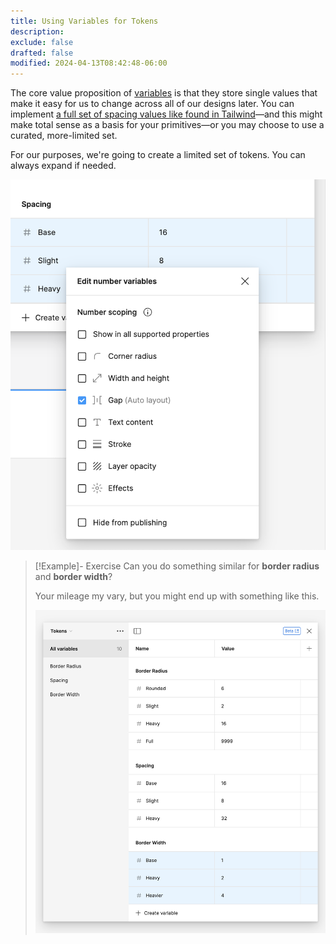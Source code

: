 ```yaml
---
title: Using Variables for Tokens
description: 
exclude: false
drafted: false
modified: 2024-04-13T08:42:48-06:00
---
```


The core value proposition of [variables](variables.md) is that they store single values that make it easy for us to change across all of our designs later. You can implement [a full set of spacing values like found in Tailwind](https://tailwindcss.com/docs/customizing-spacing#default-spacing-scale)—and this might make total sense as a basis for your primitives—or you may choose to use a curated, more-limited set.

For our purposes, we're going to create a limited set of tokens. You can always expand if needed.

![Some spacing values in Figma](assets/figma-spacing-values.png)

> [!Example]- Exercise
> Can you do something similar for **border radius** and **border width**?
>
> Your mileage my vary, but you might end up with something like this.
>
> ![Border width and border radius tokens](assets/figma-border-tokens.png)
